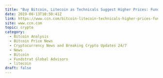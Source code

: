 ```yaml
---
title: "Buy Bitcoin, Litecoin as Technicals Suggest Higher Prices: Fundstrat"
date: 2019-06-13T10:50:41Z
link: https://www.ccn.com/bitcoin-litecoin-technicals-higher-prices-fundstrat/?utm_medium=RSS&utm_source=hune
site: www.ccn.com
topic: crypto
category:
  - Bitcoin Analysis
  - Bitcoin Price News
  - Cryptocurrency News and Breaking Crypto Updates 24/7
  - News
  - Bitcoin
  - Fundstrat Global Advisors
  - litecoin
draft: false
---
```


